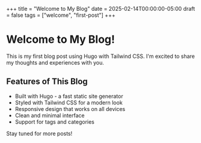 +++
title = "Welcome to My Blog"
date = 2025-02-14T00:00:00-05:00
draft = false
tags = ["welcome", "first-post"]
+++

# Welcome to My Blog!

This is my first blog post using Hugo with Tailwind CSS. I'm excited to share my thoughts and experiences with you.

## Features of This Blog

- Built with Hugo - a fast static site generator
- Styled with Tailwind CSS for a modern look
- Responsive design that works on all devices
- Clean and minimal interface
- Support for tags and categories

Stay tuned for more posts!

